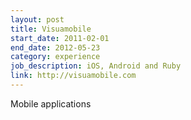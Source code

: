 ```yaml
---
layout: post
title: Visuamobile
start_date: 2011-02-01
end_date: 2012-05-23
category: experience
job_description: iOS, Android and Ruby
link: http://visuamobile.com
---
```


Mobile applications
